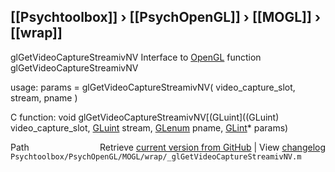 ## [[Psychtoolbox]] &#8250; [[PsychOpenGL]] &#8250; [[MOGL]] &#8250; [[wrap]]

glGetVideoCaptureStreamivNV  Interface to [OpenGL](OpenGL) function glGetVideoCaptureStreamivNV  
  
usage:  params = glGetVideoCaptureStreamivNV( video\_capture\_slot, stream, pname )  
  
C function:  void glGetVideoCaptureStreamivNV[(GLuint]((GLuint) video\_capture\_slot, [GLuint](GLuint) stream, [GLenum](GLenum) pname, [GLint](GLint)\* params)  




<div class="code_header" style="text-align:right;">
  <span style="float:left;">Path&nbsp;&nbsp;</span> <span class="counter">Retrieve <a href=
  "https://raw.github.com/Psychtoolbox-3/Psychtoolbox-3/beta/Psychtoolbox/PsychOpenGL/MOGL/wrap/_glGetVideoCaptureStreamivNV.m">current version from GitHub</a> | View <a href=
  "https://github.com/Psychtoolbox-3/Psychtoolbox-3/commits/beta/Psychtoolbox/PsychOpenGL/MOGL/wrap/_glGetVideoCaptureStreamivNV.m">changelog</a></span>
</div>
<div class="code">
  <code>Psychtoolbox/PsychOpenGL/MOGL/wrap/_glGetVideoCaptureStreamivNV.m</code>
</div>

